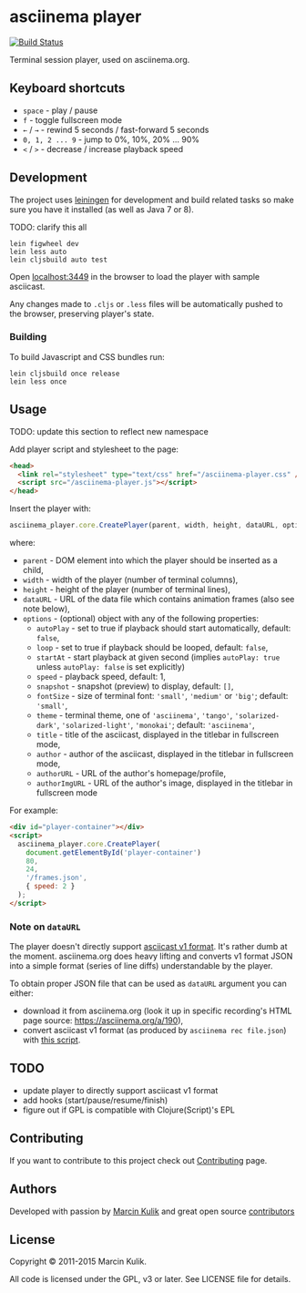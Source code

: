 # asciinema player

[![Build Status](https://travis-ci.org/asciinema/asciinema-player.svg?branch=master)](https://travis-ci.org/asciinema/asciinema-player)

Terminal session player, used on asciinema.org.

## Keyboard shortcuts

* `space` - play / pause
* `f` - toggle fullscreen mode
* `←` / `→` - rewind 5 seconds / fast-forward 5 seconds
* `0, 1, 2 ... 9` - jump to 0%, 10%, 20% ... 90%
* `<` / `>` - decrease / increase playback speed

## Development

The project uses [leiningen](http://leiningen.org/) for development and build
related tasks so make sure you have it installed (as well as Java 7 or 8).

TODO: clarify this all

    lein figwheel dev
    lein less auto
    lein cljsbuild auto test

Open [localhost:3449](http://localhost:3449/) in the browser to load the player
with sample asciicast.

Any changes made to `.cljs` or `.less` files will be automatically pushed to the
browser, preserving player's state.

### Building

To build Javascript and CSS bundles run:

    lein cljsbuild once release
    lein less once

## Usage

TODO: update this section to reflect new namespace

Add player script and stylesheet to the page:

```html
<head>
  <link rel="stylesheet" type="text/css" href="/asciinema-player.css" />
  <script src="/asciinema-player.js"></script>
</head>
```

Insert the player with:

```javascript
asciinema_player.core.CreatePlayer(parent, width, height, dataURL, options)
```

where:

* `parent` - DOM element into which the player should be inserted as a child,
* `width` - width of the player (number of terminal columns),
* `height` - height of the player (number of terminal lines),
* `dataURL` - URL of the data file which contains animation frames (also see note below),
* `options` - (optional) object with any of the following properties:
  * `autoPlay` - set to true if playback should start automatically, default: `false`,
  * `loop` - set to true if playback should be looped, default: `false`,
  * `startAt` - start playback at given second (implies `autoPlay: true` unless
    `autoPlay: false` is set explicitly)
  * `speed` - playback speed, default: 1,
  * `snapshot` - snapshot (preview) to display, default: `[]`,
  * `fontSize` - size of terminal font: `'small'`, `'medium'` or `'big'`; default: `'small'`,
  * `theme` - terminal theme, one of `'asciinema'`, `'tango'`, `'solarized-dark'`,
    `'solarized-light'`, `'monokai'`; default: `'asciinema'`,
  * `title` - title of the asciicast, displayed in the titlebar in fullscreen mode,
  * `author` - author of the asciicast, displayed in the titlebar in fullscreen mode,
  * `authorURL` - URL of the author's homepage/profile,
  * `authorImgURL` - URL of the author's image, displayed in the titlebar in fullscreen mode

For example:

```html
<div id="player-container"></div>
<script>
  asciinema_player.core.CreatePlayer(
    document.getElementById('player-container')
    80,
    24,
    '/frames.json',
    { speed: 2 }
  );
</script>
```

### Note on `dataURL`

The player doesn't directly support [asciicast v1
format](https://github.com/asciinema/asciinema/blob/master/doc/asciicast-v1.md).
It's rather dumb at the moment. asciinema.org does heavy lifting and converts
v1 format JSON into a simple format (series of line diffs) understandable by
the player.

To obtain proper JSON file that can be used as `dataURL` argument you can either:

* download it from asciinema.org (look it up in specific recording's HTML page
  source: https://asciinema.org/a/190),
* convert asciicast v1 format (as produced by `asciinema rec file.json`) with
  [this script](https://gist.github.com/sickill/504474702dd18c7dc0ec).

## TODO

* update player to directly support asciicast v1 format
* add hooks (start/pause/resume/finish)
* figure out if GPL is compatible with Clojure(Script)'s EPL

## Contributing

If you want to contribute to this project check out
[Contributing](https://asciinema.org/contributing) page.

## Authors

Developed with passion by [Marcin Kulik](http://ku1ik.com) and great open
source [contributors](https://github.com/asciinema/asciinema-player/contributors)

## License

Copyright &copy; 2011-2015 Marcin Kulik.

All code is licensed under the GPL, v3 or later. See LICENSE file for details.
